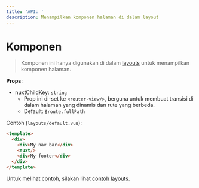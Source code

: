 ```yaml
---
title: 'API: '
description: Menampilkan komponen halaman di dalam layout
---
```


# Komponen <nuxt>

> Komponen ini hanya digunakan di dalam [layouts](/guide/views#layouts) untuk menampilkan komponen halaman.

**Props**:

- nuxtChildKey: `string`
    - Prop ini di-set ke `<router-view/>`, berguna untuk membuat transisi di dalam halaman yang dinamis dan rute yang berbeda.
    - Default: `$route.fullPath`

Contoh (`layouts/default.vue`):

```html
<template>
  <div>
    <div>My nav bar</div>
    <nuxt/>
    <div>My footer</div>
  </div>
</template>
```

Untuk melihat contoh, silakan lihat [contoh layouts](/examples/layouts).
